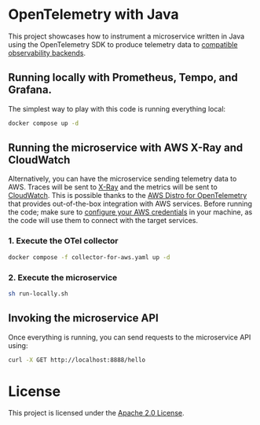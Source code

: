 # OpenTelemetry with Java

This project showcases how to instrument a microservice written in Java using the OpenTelemetry SDK to produce telemetry data to [compatible observability backends](https://opentelemetry.io/vendors).

## Running locally with Prometheus, Tempo, and Grafana.

The simplest way to play with this code is running everything local:

```bash
docker compose up -d
```

## Running the microservice with AWS X-Ray and CloudWatch

Alternatively, you can have the microservice sending telemetry data to AWS. Traces will be sent to [X-Ray](https://aws.amazon.com/xray) and the metrics will be sent to [CloudWatch](https://aws.amazon.com/cloudwatch). This is possible thanks to the [AWS Distro for OpenTelemetry](https://aws.amazon.com/otel) that provides out-of-the-box integration with AWS services. Before running the code; make sure to [configure your AWS credentials](https://docs.aws.amazon.com/cli/latest/userguide/cli-configure-quickstart.html) in your machine, as the code will use them to connect with the target services.

### 1. Execute the OTel collector

```bash
docker compose -f collector-for-aws.yaml up -d
```

### 2. Execute the microservice

```bash
sh run-locally.sh
```

## Invoking the microservice API

Once everything is running, you can send requests to the microservice API using:

```bash
curl -X GET http://localhost:8888/hello
```

# License

This project is licensed under the [Apache 2.0 License](./LICENSE).